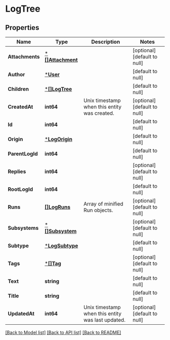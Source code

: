 # LogTree

## Properties
Name | Type | Description | Notes
------------ | ------------- | ------------- | -------------
**Attachments** | [***[]Attachment**](array.md) |  | [optional] [default to null]
**Author** | [***User**](User.md) |  | [default to null]
**Children** | [***[]LogTree**](array.md) |  | [default to null]
**CreatedAt** | **int64** | Unix timestamp when this entity was created. | [optional] [default to null]
**Id** | **int64** |  | [default to null]
**Origin** | [***LogOrigin**](LogOrigin.md) |  | [default to null]
**ParentLogId** | **int64** |  | [default to null]
**Replies** | **int64** |  | [optional] [default to null]
**RootLogId** | **int64** |  | [default to null]
**Runs** | [**[]LogRuns**](Log_runs.md) | Array of minified Run objects. | [optional] [default to null]
**Subsystems** | [***[]Subsystem**](array.md) |  | [optional] [default to null]
**Subtype** | [***LogSubtype**](LogSubtype.md) |  | [default to null]
**Tags** | [***[]Tag**](array.md) |  | [optional] [default to null]
**Text** | **string** |  | [default to null]
**Title** | **string** |  | [default to null]
**UpdatedAt** | **int64** | Unix timestamp when this entity was last updated. | [optional] [default to null]

[[Back to Model list]](../README.md#documentation-for-models) [[Back to API list]](../README.md#documentation-for-api-endpoints) [[Back to README]](../README.md)

